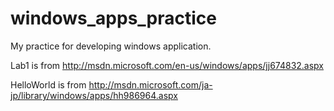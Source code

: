 windows_apps_practice
=====================

My practice for developing windows application.

Lab1 is from http://msdn.microsoft.com/en-us/windows/apps/jj674832.aspx

HelloWorld is from http://msdn.microsoft.com/ja-jp/library/windows/apps/hh986964.aspx
